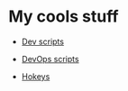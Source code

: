 # My cools stuff

* [Dev scripts](scripts.md)

* [DevOps scripts](devops_scripts.md)

* [Hokeys](hotkeys.md)
